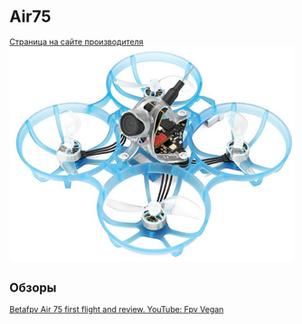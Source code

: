 # Air75 
[Страница на сайте производителя](https://betafpv.com/collections/air-series/products/air75-brushless-whoop-quadcopter)  
![](Air75.jpg)

## Обзоры
[Betafpv Air 75 first flight and review. YouTube: Fpv Vegan](https://www.youtube.com/watch?v=Jfmg3V-iJ1k)  
